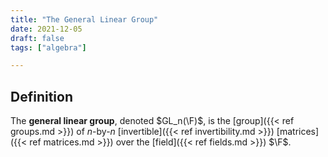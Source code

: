 ```yaml
---
title: "The General Linear Group"
date: 2021-12-05
draft: false
tags: ["algebra"]

---
```



## Definition
The **general linear group**, denoted $GL_n(\F)$, is the [group]({{< ref groups.md >}}) of $n$-by-$n$ [invertible]({{< ref invertibility.md >}}) [matrices]({{< ref matrices.md >}}) over the [field]({{< ref fields.md >}}) $\F$.